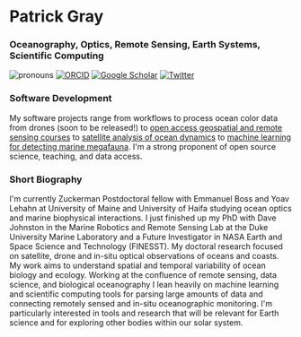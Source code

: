 # Patrick Gray

### Oceanography, Optics, Remote Sensing, Earth Systems, Scientific Computing


![pronouns](https://img.shields.io/static/v1?label=pronouns&message=he/him&color=red&style=flat-square)
[![ORCID](https://img.shields.io/static/v1?label=ORCID&message=0000-0002-8997-5255&color=green&style=flat-square&logo=orcid)](https://orcid.org/0000-0002-8997-5255)
[![Google Scholar](https://img.shields.io/static/v1?label=&message=Google%20Scholar&color=gray&style=flat-square&logo=google-scholar)](https://scholar.google.com/citations?user=66Aq-PoAAAAJ)
[![Twitter](https://img.shields.io/twitter/follow/clifgray?logo=twitter&style=flat-square)](https://twitter.com/clifgray)

### Software Development

My software projects range from workflows to process ocean color data from drones (soon to be released!) to [open access geospatial and remote sensing courses](https://github.com/patrickcgray/open-geo-tutorial) to [satellite analysis of ocean dynamics](https://github.com/earthcube2021/ec21_gray_etal) to [machine learning for detecting marine megafauna](https://github.com/patrickcgray/cetacean_photogram). I'm a strong proponent of open source science, teaching, and data access.

### Short Biography

I'm currently Zuckerman Postdoctoral fellow with Emmanuel Boss and Yoav Lehahn at University of Maine and University of Haifa studying ocean optics and marine biophysical interactions. I just finished up my PhD with Dave Johnston in the Marine Robotics and Remote Sensing Lab at the Duke University Marine Laboratory and a Future Investigator in NASA Earth and Space Science and Technology (FINESST). My doctoral research focused on satellite, drone and in-situ optical observations of oceans and coasts. My work aims to understand spatial and temporal variability of ocean biology and ecology. Working at the confluence of remote sensing, data science, and biological oceanography I lean heavily on machine learning and scientific computing tools for parsing large amounts of data and connecting remotely sensed and in-situ oceanographic monitoring. I'm particularly interested in tools and research that will be relevant for Earth science and for exploring other bodies within our solar system.
